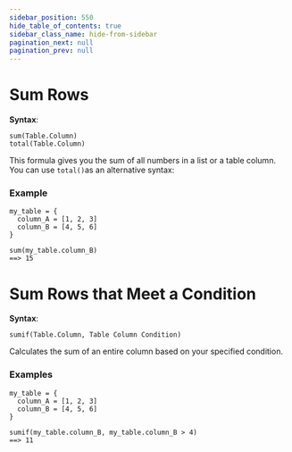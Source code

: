 ```yaml
---
sidebar_position: 550
hide_table_of_contents: true
sidebar_class_name: hide-from-sidebar
pagination_next: null
pagination_prev: null
---
```


# Sum Rows

**Syntax**:

`sum(Table.Column)` <br />
`total(Table.Column)`

This formula gives you the sum of all numbers in a list or a table column. You can use `total()`as an alternative syntax:

### Example

```deci live
my_table = {
  column_A = [1, 2, 3]
  column_B = [4, 5, 6]
}

sum(my_table.column_B)
==> 15
```

# Sum Rows that Meet a Condition

**Syntax**:

`sumif(Table.Column, Table Column Condition)`

Calculates the sum of an entire column based on your specified condition.

### Examples

```deci live
my_table = {
  column_A = [1, 2, 3]
  column_B = [4, 5, 6]
}

sumif(my_table.column_B, my_table.column_B > 4)
==> 11
```
